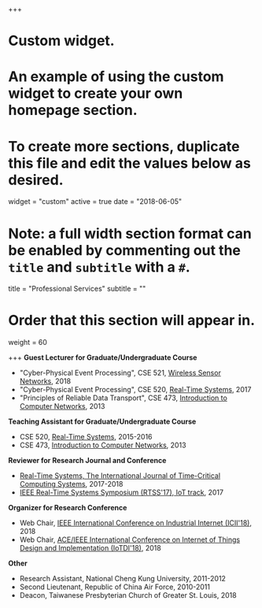 +++
# Custom widget.
# An example of using the custom widget to create your own homepage section.
# To create more sections, duplicate this file and edit the values below as desired.
widget = "custom"
active = true
date = "2018-06-05"

# Note: a full width section format can be enabled by commenting out the `title` and `subtitle` with a `#`.
title = "Professional Services"
subtitle = ""

# Order that this section will appear in.
weight = 60

+++
**Guest Lecturer for Graduate/Undergraduate Course**

* "Cyber-Physical Event Processing", CSE 521, [Wireless Sensor Networks](http://www.cs.wustl.edu/~lu/cse521s/), 2018
* "Cyber-Physical Event Processing", CSE 520, [Real-Time Systems](http://www.cse.wustl.edu/~lu/cse520s/), 2017
* "Principles of Reliable Data Transport", CSE 473, [Introduction to Computer Networks](https://www.arl.wustl.edu/~jst/cse/473/), 2013

**Teaching Assistant for Graduate/Undergraduate Course**

* CSE 520, [Real-Time Systems](http://www.cse.wustl.edu/~lu/cse520s/), 2015-2016
* CSE 473, [Introduction to Computer Networks](https://www.arl.wustl.edu/~jst/cse/473/), 2013

**Reviewer for Research Journal and Conference**

* [Real-Time Systems, The International Journal of Time-Critical Computing Systems](https://link.springer.com/journal/11241), 2017-2018
* [IEEE Real-Time Systems Symposium (RTSS'17), IoT track](http://2017.rtss.org/), 2017

**Organizer for Research Conference**

* Web Chair, [IEEE International Conference on Industrial Internet (ICII'18)](http://www.ieee-icii.org/), 2018
* Web Chair, [ACE/IEEE International Conference on Internet of Things Design and Implementation (IoTDI'18)](http://conferences.computer.org/IoTDI/), 2018

**Other**

* Research Assistant, National Cheng Kung University, 2011-2012
* Second Lieutenant, Republic of China Air Force, 2010-2011
* Deacon, Taiwanese Presbyterian Church of Greater St. Louis, 2018

